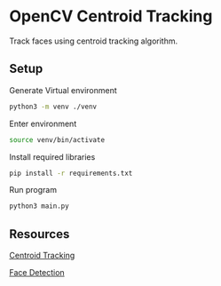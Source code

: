 # OpenCV Centroid Tracking
Track faces using centroid tracking algorithm.


## Setup
Generate Virtual environment
```bash
python3 -m venv ./venv
```
Enter environment
```bash
source venv/bin/activate
```
Install required libraries
```bash
pip install -r requirements.txt
```
Run program 
```bash
python3 main.py
```
## Resources
[Centroid Tracking](https://www.pyimagesearch.com/2018/07/23/simple-object-tracking-with-opencv/)

[Face Detection](https://www.pyimagesearch.com/2018/02/26/face-detection-with-opencv-and-deep-learning/)

